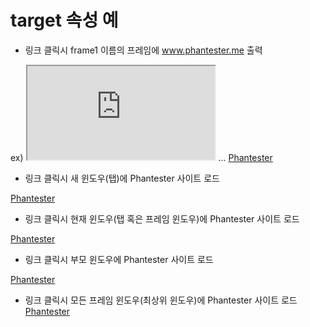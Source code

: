 # target 속성 예

- 링크 클릭시 frame1 이름의 프레임에 www.phantester.me 출력

ex) 
    <iframe src="http://www.phantester.me" name="frame1"> </iframe>
    ...
    <a href="http://www.phantester.me" target="frame1">Phantester</a>


- 링크 클릭시 새 윈도우(탭)에 Phantester 사이트 로드

<a href="http://www.phantester.me" target="_blank">Phantester</a>

- 링크 클릭시 현재 윈도우(탭 혹은 프레임 윈도우)에 Phantester 사이트 로드

<a href="http://www.phantester.me" target="_self">Phantester</a>

- 링크 클릭시 부모 윈도우에 Phantester 사이트 로드

<a href="http://www.phantester.me" target="_parent">Phantester</a>

- 링크 클릭시 모든 프레임 윈도우(최상위 윈도우)에 Phantester 사이트 로드
<a href="http://www.phantester.me" target="_top">Phantester</a>
